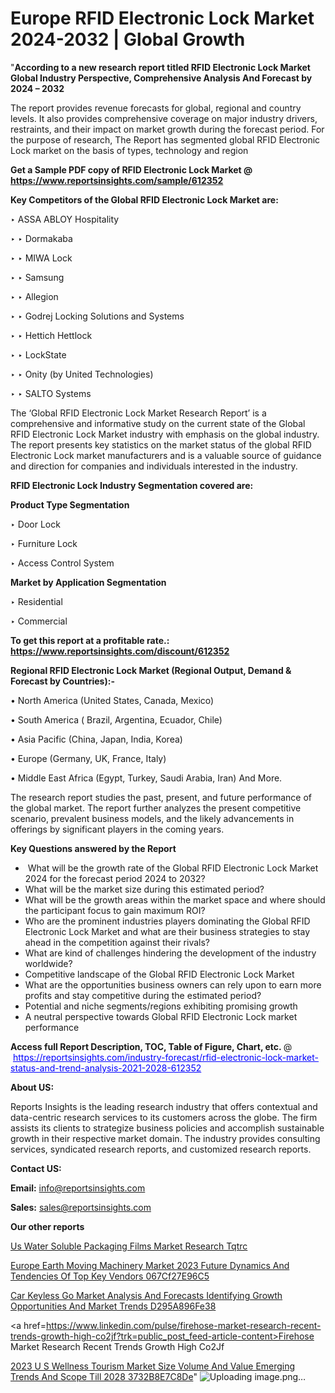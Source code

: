 # Europe RFID Electronic Lock Market 2024-2032 | Global Growth

"<strong>According to a new research report titled RFID Electronic Lock Market Global Industry Perspective, Comprehensive Analysis And Forecast by 2024 – 2032</strong>

The report provides revenue forecasts for global, regional and country levels. It also provides comprehensive coverage on major industry drivers, restraints, and their impact on market growth during the forecast period. For the purpose of research, The Report has segmented global RFID Electronic Lock market on the basis of types, technology and region

<strong>Get a Sample PDF copy of RFID Electronic Lock Market </strong><strong>@<a href=https://www.reportsinsights.com/sample/612352 style=color:#0000ff;> https://www.reportsinsights.com/sample/612352</a></strong></font>

<strong>Key Competitors of the Global RFID Electronic Lock Market are:</strong>

‣ ASSA ABLOY Hospitality

‣ 
‣ Dormakaba

‣ 
‣ MIWA Lock

‣ 
‣ Samsung

‣ 
‣ Allegion

‣ 
‣ Godrej Locking Solutions and Systems

‣ 
‣ Hettich Hettlock

‣ 
‣ LockState

‣ 
‣ Onity (by United Technologies)

‣ 
‣ SALTO Systems

The ‘Global RFID Electronic Lock Market Research Report’ is a comprehensive and informative study on the current state of the Global RFID Electronic Lock Market industry with emphasis on the global industry. The report presents key statistics on the market status of the global RFID Electronic Lock market manufacturers and is a valuable source of guidance and direction for companies and individuals interested in the industry.

<strong>RFID Electronic Lock Industry Segmentation covered are:</strong>

<strong>Product Type Segmentation</strong>

‣    Door Lock

‣ Furniture Lock

‣ Access Control System

<strong>Market by Application Segmentation</strong>

‣   Residential

‣ Commercial

<strong>To get this report at a profitable rate.: <a href=https://www.reportsinsights.com/discount/612352 style=color:#0000ff;>https://www.reportsinsights.com/discount/612352</a></strong></font>

<strong>Regional RFID Electronic Lock Market (Regional Output, Demand &amp; Forecast by Countries):-</strong>

• North America (United States, Canada, Mexico)

• South America ( Brazil, Argentina, Ecuador, Chile)

• Asia Pacific (China, Japan, India, Korea)

• Europe (Germany, UK, France, Italy)

• Middle East Africa (Egypt, Turkey, Saudi Arabia, Iran) And More.

The research report studies the past, present, and future performance of the global market. The report further analyzes the present competitive scenario, prevalent business models, and the likely advancements in offerings by significant players in the coming years.

<strong>Key Questions answered by the Report</strong>
<ul>
  <li> What will be the growth rate of the Global RFID Electronic Lock Market 2024 for the forecast period 2024 to 2032?</li>
  <li>What will be the market size during this estimated period?</li>
  <li>What will be the growth areas within the market space and where should the participant focus to gain maximum ROI?</li>
  <li>Who are the prominent industries players dominating the Global RFID Electronic Lock Market and what are their business strategies to stay ahead in the competition against their rivals?</li>
  <li>What are kind of challenges hindering the development of the industry worldwide?</li>
  <li>Competitive landscape of the Global RFID Electronic Lock Market</li>
  <li>What are the opportunities business owners can rely upon to earn more profits and stay competitive during the estimated period?</li>
  <li>Potential and niche segments/regions exhibiting promising growth</li>
  <li>A neutral perspective towards Global RFID Electronic Lock market performance</li>
</ul>
<strong>Access full Report Description, TOC, Table of Figure, Chart, etc. </strong>@  <a href=https://reportsinsights.com/industry-forecast/rfid-electronic-lock-market-status-and-trend-analysis-2021-2028-612352 style=color:#0000ff;>https://reportsinsights.com/industry-forecast/rfid-electronic-lock-market-status-and-trend-analysis-2021-2028-612352</a></font>

<strong><strong>About US</strong>:</strong>

Reports Insights is the leading research industry that offers contextual and data-centric research services to its customers across the globe. The firm assists its clients to strategize business policies and accomplish sustainable growth in their respective market domain. The industry provides consulting services, syndicated research reports, and customized research reports.

<strong>Contact US:</strong>

<p class=""""><b>Email:</b> <a href=mailto:info@reportsinsights.com>info@reportsinsights.com</a></p>
<p class=""""><b>Sales:</b> <a href=mailto:sales@reportsinsights.com>sales@reportsinsights.com</a></p>

<strong>Our other reports</strong>

<a href=https://www.linkedin.com/pulse/us-water-soluble-packaging-films-market-research-tqtrc/>Us Water Soluble Packaging Films Market Research Tqtrc</a>

<a href=https://medium.com/@g65914336/europe-earth-moving-machinery-market-2023-future-dynamics-and-tendencies-of-top-key-vendors-067cf27e96c5>Europe Earth Moving Machinery Market 2023 Future Dynamics And Tendencies Of Top Key Vendors 067Cf27E96C5</a>

<a href=https://medium.com/@ashokmane6573836482/car-keyless-go-market-analysis-and-forecasts-identifying-growth-opportunities-and-market-trends-d295a896fe38>Car Keyless Go Market Analysis And Forecasts Identifying Growth Opportunities And Market Trends D295A896Fe38</a>

<a href=https://www.linkedin.com/pulse/firehose-market-research-recent-trends-growth-high-co2jf?trk=public_post_feed-article-content>Firehose Market Research Recent Trends Growth High Co2Jf</a>

<a href=https://medium.com/@reportsinsights23/2023-u-s-wellness-tourism-market-size-volume-and-value-emerging-trends-and-scope-till-2028-3732b8e7c8de>2023 U S Wellness Tourism Market Size Volume And Value Emerging Trends And Scope Till 2028 3732B8E7C8De</a>"
![Uploading image.png…]()
